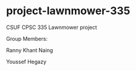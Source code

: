 # project-lawnmower-335
CSUF CPSC 335 Lawnmower project


Group Members:

Ranny Khant Naing

Youssef Hegazy
